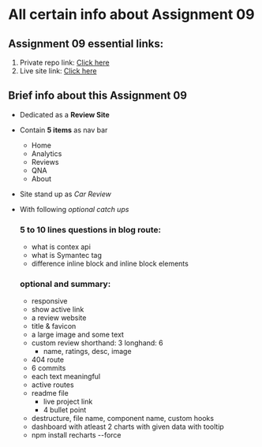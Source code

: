 # All certain info about Assignment 09

## Assignment 09 essential links:
1. Private repo link: [Click here](https://github.com/programming-hero-web-course-4/product-analysis-website-hasibulislam999)
2. Live site link: [Click here](https://github.com/programming-hero-web-course-4/product-analysis-website-hasibulislam999)

## Brief info about this Assignment 09
- Dedicated as a **Review Site**
- Contain **5 items** as nav bar
    - Home
    - Analytics
    - Reviews
    - QNA
    - About
- Site stand up as *Car Review*
- With following *optional catch ups*
    ### 5 to 10 lines questions in blog route:
    - what is contex api
    - what is Symantec tag
    - difference inline block and inline block elements

    ### optional and summary:
    - responsive
    - show active link
    - a review website
    - title & favicon
    - a large image and some text
    - custom review shorthand: 3 longhand: 6
	    - name, ratings, desc, image
    - 404 route
    - 6 commits
    - each text meaningful
    - active routes
    - readme file
	    - live project link
	    - 4 bullet point
    - destructure, file name, component name, custom hooks
    - dashboard with atleast 2 charts with given data with tooltip
    - npm install recharts --force
